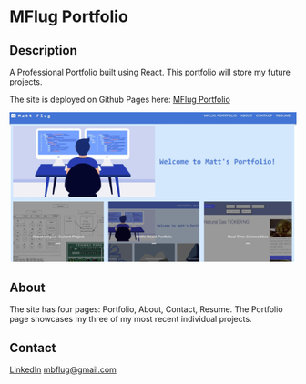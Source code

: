 # MFlug Portfolio

## Description

A Professional Portfolio built using React. This portfolio will store my future projects.

The site is deployed on Github Pages here: <a href="https://mattflug.github.io/mflug-portfolio/" target="_blank">MFlug Portfolio</a>

![alt text](./src/assets/picjpg.jpg)

## About
The site has four pages: Portfolio, About, Contact, Resume. The Portfolio page showcases my three of my most recent individual projects.

## Contact
[LinkedIn](https://www.linkedin.com/in/matthew-flug1/)
mbflug@gmail.com

